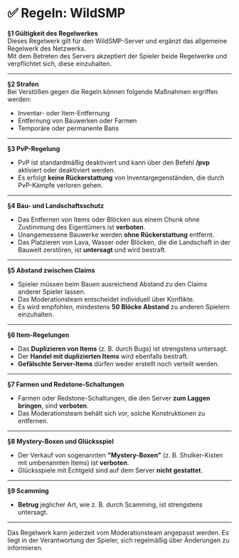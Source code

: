 # ✅ Regeln: WildSMP

**§1 Gültigkeit des Regelwerkes**\
Dieses Regelwerk gilt für den WildSMP-Server und ergänzt das allgemeine Regelwerk des Netzwerks.\
Mit dem Betreten des Servers akzeptiert der Spieler beide Regelwerke und verpflichtet sich, diese einzuhalten.

***

**§2 Strafen**\
Bei Verstößen gegen die Regeln können folgende Maßnahmen ergriffen werden:

* Inventar- oder Item-Entfernung
* Entfernung von Bauwerken oder Farmen
* Temporäre oder permanente Bans

***

**§3 PvP-Regelung**

* PvP ist standardmäßig deaktiviert und kann über den Befehl **/pvp** aktiviert oder deaktiviert werden.
* Es erfolgt **keine Rückerstattung** von Inventargegenständen, die durch PvP-Kämpfe verloren gehen.

***

**§4 Bau- und Landschaftsschutz**

* Das Entfernen von Items oder Blöcken aus einem Chunk ohne Zustimmung des Eigentümers ist **verboten**.
* Unangemessene Bauwerke werden **ohne Rückerstattung** entfernt.
* Das Platzieren von Lava, Wasser oder Blöcken, die die Landschaft in der Bauwelt zerstören, ist **untersagt** und wird bestraft.

***

**§5 Abstand zwischen Claims**

* Spieler müssen beim Bauen ausreichend Abstand zu den Claims anderer Spieler lassen.
* Das Moderationsteam entscheidet individuell über Konflikte.
* Es wird empfohlen, mindestens **50 Blöcke Abstand** zu anderen Spielern einzuhalten.

***

**§6 Item-Regelungen**

* Das **Duplizieren von Items** (z. B. durch Bugs) ist strengstens untersagt.
* Der **Handel mit duplizierten Items** wird ebenfalls bestraft.
* **Gefälschte Server-Items** dürfen weder erstellt noch verteilt werden.

***

**§7 Farmen und Redstone-Schaltungen**

* Farmen oder Redstone-Schaltungen, die den Server **zum Laggen bringen**, sind **verboten**.
* Das Moderationsteam behält sich vor, solche Konstruktionen zu entfernen.

***

**§8 Mystery-Boxen und Glücksspiel**

* Der Verkauf von sogenannten **"Mystery-Boxen"** (z. B. Shulker-Kisten mit umbenannten Items) ist **verboten**.
* Glücksspiele mit Echtgeld sind auf dem Server **nicht gestattet**.

***

**§9 Scamming**

* **Betrug** jeglicher Art, wie z. B. durch Scamming, ist strengstens untersagt.

***

Das Regelwerk kann jederzeit vom Moderationsteam angepasst werden. Es liegt in der Verantwortung der Spieler, sich regelmäßig über Änderungen zu informieren.
